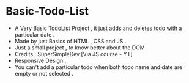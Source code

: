 #  Basic-Todo-List
 - A Very Basic TodoList Project , it just adds and deletes todo with a particular date .
 - Made by just Basics of HTML , CSS and JS .
 - Just a small project , to know better about the DOM .
 - Credits : SuperSimpleDev [Via JS course - YT]
 - Responsive Design .
 - You can't add a particular todo when both todo name and date are empty or not selected . 
